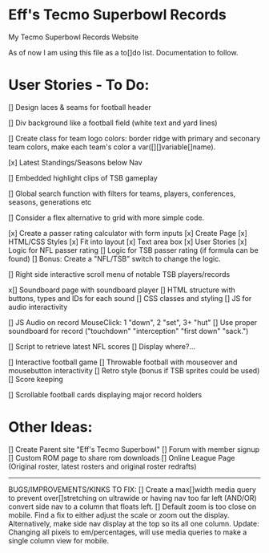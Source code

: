 # Eff's Tecmo Superbowl Records
 My Tecmo Superbowl Records Website

As of now I am using this file as a to[]do list. Documentation to follow.

# User Stories - To Do:

[] Design laces & seams for football header

[] Div background like a football field (white text and yard lines)

[] Create class for team logo colors: border ridge with primary and seconary team colors, make each team's color a var([][]variable[]name).

[x] Latest Standings/Seasons below Nav 

[] Embedded highlight clips of TSB gameplay

[] Global search function with filters for teams, players, conferences, seasons, generations etc

[] Consider a flex alternative to grid with more simple code.

[x] Create a passer rating calculator with form inputs
    [x] Create Page
    [x] HTML/CSS Styles
    [x] Fit into layout
    [x] Text area box
    [x] User Stories
    [x] Logic for NFL passer rating
    [] Logic for TSB passer rating (if formula can be found)
        [] Bonus: Create a "NFL/TSB" switch to change the logic.

[] Right side interactive scroll menu of notable TSB players/records

x[] Soundboard page with soundboard player
    [] HTML structure with buttons, types and IDs for each sound
    [] CSS classes and styling
    [] JS for audio interactivity

[] JS Audio on record MouseClick: 1 "down", 2 "set", 3+ "hut"
    [] Use proper soundboard for record ("touchdown" "interception" "first down" "sack.")

[] Script to retrieve latest NFL scores
    [] Display where?...

[] Interactive football game
    [] Throwable football with mouseover and mousebutton interactivity
    [] Retro style (bonus if TSB sprites could be used)
    [] Score keeping

[] Scrollable football cards displaying major record holders

# Other Ideas:

[] Create Parent site "Eff's Tecmo Superbowl"
    [] Forum with member signup
    [] Custom ROM page to share rom downloads
    [] Online League Page (Original roster, latest rosters and original roster redrafts)

____________________________________________________
BUGS/IMPROVEMENTS/KINKS TO FIX:
[] Create a max[]width media query to prevent over[]stretching on ultrawide or having nav too far left (AND/OR) convert side nav to a column that floats left.
[] Default zoom is too close on mobile. Find a fix to either adjust the scale or zoom out the display. Alternatively, make side nav display at the top so its all one column. Update: Changing all pixels to em/percentages, will use media queries to make a single column view for mobile.